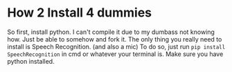 # How 2 Install 4 dummies
So first, install python. I can't compile it due to my dumbass not knowing how. Just be able to somehow and fork it.
The only thing you really need to install is Speech Recognition. (and also a mic)
To do so, just run `pip install SpeechRecognition` in cmd or whatever your terminal is. Make sure you have python installed.
